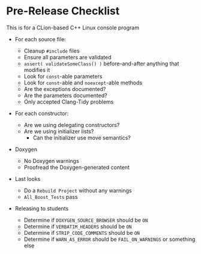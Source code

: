 Pre-Release Checklist
=====================

This is for a CLion-based C++ Linux console program

- For each source file:
    - Cleanup `#include` files
    - Ensure all parameters are validated
    - `assert( validateSomeClass() )` before-and-after anything that modifies it
    - Look for `const`-able parameters
    - Look for `const`-able and `noexcept`-able methods
    - Are the exceptions documented?
    - Are the parameters documented?
    - Only accepted Clang-Tidy problems

- For each constructor:
  - Are we using delegating constructors?
  - Are we using initializer lists?  
     - Can the initializer use move semantics? 

- Doxygen
    - No Doxygen warnings
    - Proofread the Doxygen-generated content

- Last looks
    - Do a `Rebuild Project` without any warnings
    - `All_Boost_Tests` pass

- Releasing to students
    - Determine if `DOXYGEN_SOURCE_BROWSER` should be `ON`
    - Determine if `VERBATIM_HEADERS` should be `ON`
    - Determine if `STRIP_CODE_COMMENTS` should be `ON`
    - Determine if `WARN_AS_ERROR` should be `FAIL_ON_WARNINGS` or something else
